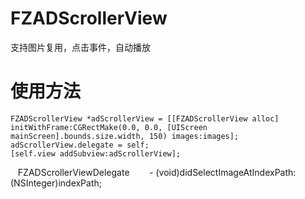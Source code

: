 # FZADScrollerView
支持图片复用，点击事件，自动播放
# 使用方法
    FZADScrollerView *adScrollerView = [[FZADScrollerView alloc] initWithFrame:CGRectMake(0.0, 0.0, [UIScreen mainScreen].bounds.size.width, 150) images:images];
    adScrollerView.delegate = self;
    [self.view addSubview:adScrollerView];
    FZADScrollerViewDelegate
        - (void)didSelectImageAtIndexPath:(NSInteger)indexPath; 
